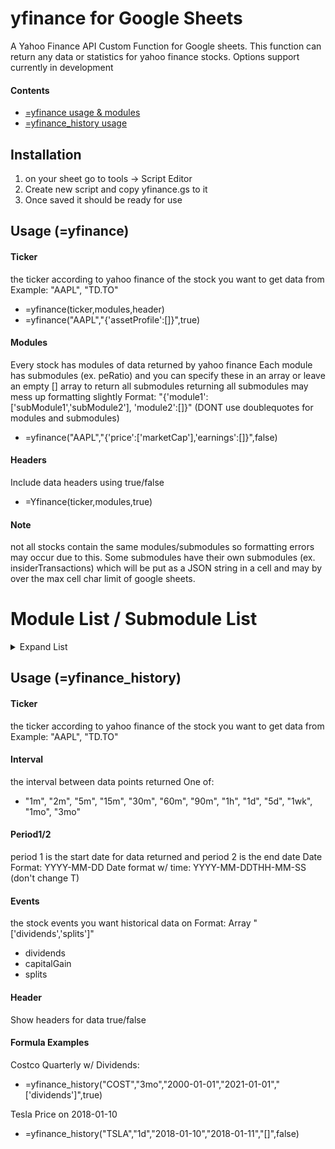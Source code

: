 
# yfinance for Google Sheets
A Yahoo Finance API Custom Function for Google sheets. This function can return any data or statistics for yahoo finance stocks. Options support currently in development
#### Contents
* [=yfinance usage & modules](#yf)
* [=yfinance_history usage](#yfh)



## Installation
1. on your sheet go to tools -> Script Editor
2. Create new script and copy yfinance.gs to it
3. Once saved it should be ready for use

## Usage (=yfinance) <a name="yf"></a>

#### Ticker
the ticker according to yahoo finance of the stock you want to get data from
Example: "AAPL", "TD.TO"
* =yfinance(ticker,modules,header)
* =yfinance("AAPL","{'assetProfile':[]}",true)

#### Modules
Every stock has modules of data returned by yahoo finance
Each module has submodules (ex. peRatio) and you can specify these in an array or leave an empty [] array to return all submodules
returning all submodules may mess up formatting slightly
Format: "{'module1':['subModule1','subModule2'],
          'module2':[]}" (DONT use doublequotes for modules and submodules)
* =yfinance("AAPL","{'price':['marketCap'],'earnings':[]}",false)

#### Headers
Include data headers using true/false
* =Yfinance(ticker,modules,true)

#### Note
not all stocks contain the same modules/submodules so formatting errors may occur due to this. Some submodules have their own submodules (ex. insiderTransactions) which will be put as a JSON string in a cell and may by over the max cell char limit of google sheets. 



<h1> Module List / Submodule List</h1>
<details><summary>Expand List</summary>
NOTE: Some submodules may not be listed

<details><summary>assetProfile </summary>

- address1
- city
- state
- zip
- country
- phone
- website
- industry
- sector
- longBusinessSummary
- fullTimeEmployees
- companyOfficers
- auditRisk
- boardRisk
- compensationRisk
- shareHolderRightsRisk
- overallRisk
- governanceEpochDate
- compensationAsOfEpochDate
- maxAge
- address2
- fax
</details><details><summary>recommendationTrend</summary>

- trend
- maxAge
</details><details><summary> cashflowStatementHistory</summary>

- cashflowStatements
- maxAge
</details><details><summary> indexTrend</summary>

- maxAge
- symbol
- peRatio
- pegRatio
- estimates
</details><details><summary> defaultKeyStatistics</summary>

- maxAge
- priceHint
- enterpriseValue
- forwardPE
- profitMargins
- floatShares
- sharesOutstanding
- sharesShort
- sharesShortPriorMonth
- sharesShortPreviousMonthDate
- dateShortInterest
- sharesPercentSharesOut
- heldPercentInsiders
- heldPercentInstitutions
- shortRatio
- shortPercentOfFloat
- beta
- impliedSharesOutstanding
- morningStarOverallRating
- morningStarRiskRating
- category
- bookValue
- priceToBook
- annualReportExpenseRatio
- ytdReturn
- beta3Year
- totalAssets
- yield
- fundFamily
- fundInceptionDate
- legalType
- threeYearAverageReturn
- fiveYearAverageReturn
- priceToSalesTrailing12Months
- lastFiscalYearEnd
- nextFiscalYearEnd
- mostRecentQuarter
- earningsQuarterlyGrowth
- revenueQuarterlyGrowth
- netIncomeToCommon
- trailingEps
- forwardEps
- pegRatio
- lastSplitFactor
- lastSplitDate
- enterpriseToRevenue
- enterpriseToEbitda
- 52WeekChange
- SandP52WeekChange
- lastDividendValue
- lastDividendDate
- lastCapGain
- annualHoldingsTurnover
</details><details><summary> industryTrend</summary>

- maxAge
- symbol
- peRatio
- pegRatio
- estimates
</details><details><summary> quoteType</summary>

- exchange
- quoteType
- symbol
- underlyingSymbol
- shortName
- longName
- firstTradeDateEpochUtc
- timeZoneFullName
- timeZoneShortName
- uuid
- messageBoardId
- gmtOffSetMilliseconds
- maxAge
</details><details><summary> incomeStatementHistory</summary>

- incomeStatementHistory
- maxAge
</details><details><summary> fundOwnership</summary>

- maxAge
- ownershipList
</details><details><summary> summaryDetail</summary>

- maxAge
- priceHint
- previousClose
- open
- dayLow
- dayHigh
- regularMarketPreviousClose
- regularMarketOpen
- regularMarketDayLow
- regularMarketDayHigh
- dividendRate
- dividendYield
- exDividendDate
- payoutRatio
- fiveYearAvgDividendYield
- beta
- trailingPE
- forwardPE
- volume
- regularMarketVolume
- averageVolume
- averageVolume10days
- averageDailyVolume10Day
- bid
- ask
- bidSize
- askSize
- marketCap
- yield
- ytdReturn
- totalAssets
- expireDate
- strikePrice
- openInterest
- fiftyTwoWeekLow
- fiftyTwoWeekHigh
- priceToSalesTrailing12Months
- fiftyDayAverage
- twoHundredDayAverage
- trailingAnnualDividendRate
- trailingAnnualDividendYield
- navPrice
- currency
- fromCurrency
- toCurrency
- lastMarket
- volume24Hr
- volumeAllCurrencies
- circulatingSupply
- algorithm
- maxSupply
- startDate
- tradeable
</details><details><summary> insiderHolders</summary>

- holders
- maxAge
</details><details><summary> calendarEvents</summary>

- maxAge
- earnings
- exDividendDate
- dividendDate
</details><details><summary> upgradeDowngradeHistory</summary>

- history
- maxAge
</details><details><summary> price</summary>

- maxAge
- preMarketChangePercent
- preMarketChange
- preMarketTime
- preMarketPrice
- preMarketSource
- postMarketChange
- postMarketPrice
- regularMarketChangePercent
- regularMarketChange
- regularMarketTime
- priceHint
- regularMarketPrice
- regularMarketDayHigh
- regularMarketDayLow
- regularMarketVolume
- averageDailyVolume10Day
- averageDailyVolume3Month
- regularMarketPreviousClose
- regularMarketSource
- regularMarketOpen
- strikePrice
- openInterest
- exchange
- exchangeName
- exchangeDataDelayedBy
- marketState
- quoteType
- symbol
- underlyingSymbol
- shortName
- longName
- currency
- quoteSourceName
- currencySymbol
- fromCurrency
- toCurrency
- lastMarket
- volume24Hr
- volumeAllCurrencies
- circulatingSupply
- marketCap
</details><details><summary> balanceSheetHistory</summary>

- balanceSheetStatements
- maxAge
</details><details><summary> earningsTrend</summary>

- trend
- maxAge
</details><details><summary> secFilings</summary>

- filings
- maxAge
</details><details><summary> institutionOwnership</summary>

- maxAge
- ownershipList
</details><details><summary> majorHoldersBreakdown</summary>

- maxAge
- insidersPercentHeld
- institutionsPercentHeld
- institutionsFloatPercentHeld
- institutionsCount
</details><details><summary> balanceSheetHistoryQuarterly</summary>

- balanceSheetStatements
- maxAge
</details><details><summary> earningsHistory</summary>

- history
- maxAge
</details><details><summary> majorDirectHolders</summary>

- holders
- maxAge
</details><details><summary> summaryProfile</summary>

- address1
- city
- state
- zip
- country
- phone
- website
- industry
- sector
- longBusinessSummary
- fullTimeEmployees
- companyOfficers
- maxAge
- address2
- fax
</details><details><summary> netSharePurchaseActivity</summary>

- maxAge
- period
- buyInfoCount
- buyInfoShares
- buyPercentInsiderShares
- sellInfoCount
- sellInfoShares
- sellPercentInsiderShares
- netInfoCount
- netInfoShares
- netPercentInsiderShares
- totalInsiderShares
</details><details><summary> insiderTransactions</summary>

- transactions
- maxAge
</details><details><summary> sectorTrend</summary>

- maxAge
- symbol
- peRatio
- pegRatio
- estimates
</details><details><summary> incomeStatementHistoryQuarterly</summary>

- incomeStatementHistory
- maxAge
</details><details><summary> cashflowStatementHistoryQuarterly</summary>

- cashflowStatements
- maxAge
</details><details><summary> earnings</summary>

- maxAge
- earningsChart
- financialsChart
- financialCurrency
</details><details><summary> financialData</summary>

- maxAge
- currentPrice
- targetHighPrice
- targetLowPrice
- targetMeanPrice
- targetMedianPrice
- recommendationMean
- recommendationKey
- numberOfAnalystOpinions
- totalCash
- totalCashPerShare
- ebitda
- totalDebt
- quickRatio
- currentRatio
- totalRevenue
- debtToEquity
- revenuePerShare
- returnOnAssets
- returnOnEquity
- grossProfits
- freeCashflow
- operatingCashflow
- earningsGrowth
- revenueGrowth
- grossMargins
- ebitdaMargins
- operatingMargins
- profitMargins
- financialCurrency
</details><details><summary> fundProfile</summary>

- maxAge
- styleBoxUrl
- family
- categoryName
- legalType
- managementInfo
- feesExpensesInvestment
- feesExpensesInvestmentCat
- initInvestment
- initIraInvestment
- initAipInvestment
- subseqInvestment
- subseqIraInvestment
- subseqAipInvestment
- brokerages
</details><details><summary> topHoldings</summary>

- maxAge
- cashPosition
- stockPosition
- bondPosition
- otherPosition
- preferredPosition
- convertiblePosition
- holdings
- equityHoldings
- bondHoldings
- bondRatings
- sectorWeightings
</details><details><summary> fundPerformance</summary>

- maxAge
- performanceOverview
- performanceOverviewCat
- trailingReturns
- trailingReturnsNav
- trailingReturnsCat
- annualTotalReturns
- pastQuarterlyReturns
- riskOverviewStatistics
- riskOverviewStatisticsCat
</details></details>

  
          
## Usage (=yfinance_history)<a name="yfh"></a>

#### Ticker
the ticker according to yahoo finance of the stock you want to get data from
Example: "AAPL", "TD.TO"

#### Interval
the interval between data points returned
One of:
* "1m", "2m", "5m", "15m", "30m", "60m", "90m", "1h", "1d", "5d", "1wk", "1mo", "3mo"

#### Period1/2
period 1 is the start date for data returned and period 2 is the end date
Date Format: YYYY-MM-DD
Date format w/ time: YYYY-MM-DDTHH-MM-SS (don't change T)

#### Events
the stock events you want historical data on
Format: Array "['dividends','splits']"
* dividends
* capitalGain
* splits

#### Header
Show headers for data true/false

#### Formula Examples
Costco Quarterly w/ Dividends:
* =yfinance_history("COST","3mo","2000-01-01","2021-01-01","['dividends']",true)

Tesla Price on 2018-01-10
* =yfinance_history("TSLA","1d","2018-01-10","2018-01-11","[]",false)

